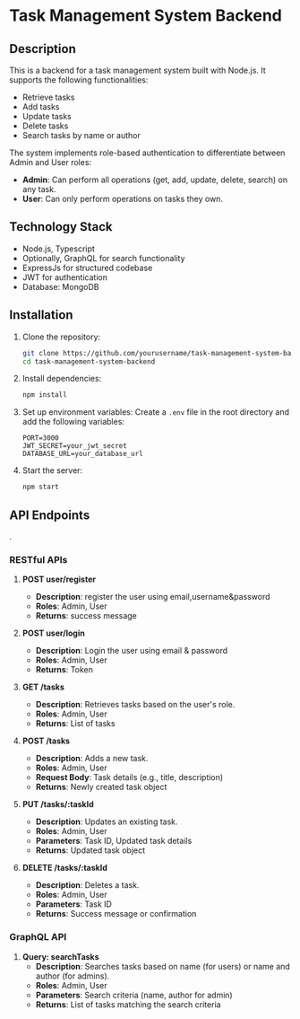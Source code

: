 #  Task Management System Backend

## Description

This is a  backend for a task management system built with Node.js. It supports the following functionalities:

- Retrieve tasks
- Add tasks
- Update tasks
- Delete tasks
- Search tasks by name or author

The system implements role-based authentication to differentiate between Admin and User roles:
- **Admin**: Can perform all operations (get, add, update, delete, search) on any task.
- **User**: Can only perform operations on tasks they own.


## Technology Stack

- Node.js, Typescript
- Optionally, GraphQL for search functionality
- ExpressJs for structured codebase
- JWT for authentication
- Database: MongoDB 

## Installation

1. Clone the repository:
    ```sh
    git clone https://github.com/yourusername/task-management-system-backend.git
    cd task-management-system-backend
    ```

2. Install dependencies:
    ```sh
    npm install
    ```

3. Set up environment variables:
    Create a `.env` file in the root directory and add the following variables:
    ```env
    PORT=3000
    JWT_SECRET=your_jwt_secret
    DATABASE_URL=your_database_url
    ```

4. Start the server:
    ```sh
    npm start
    ```

## API Endpoints
.

### RESTful APIs

1. **POST user/register**
    - **Description**: register the user using email,username&password
    - **Roles**: Admin, User
    - **Returns**: success message

1. **POST user/login**
    - **Description**: Login the user using email & password
    - **Roles**: Admin, User
    - **Returns**: Token 

1. **GET /tasks**
    - **Description**: Retrieves tasks based on the user's role.
    - **Roles**: Admin, User
    - **Returns**: List of tasks

2. **POST /tasks**
    - **Description**: Adds a new task.
    - **Roles**: Admin, User
    - **Request Body**: Task details (e.g., title, description)
    - **Returns**: Newly created task object

3. **PUT /tasks/:taskId**
    - **Description**: Updates an existing task.
    - **Roles**: Admin, User
    - **Parameters**: Task ID, Updated task details
    - **Returns**: Updated task object

4. **DELETE /tasks/:taskId**
    - **Description**: Deletes a task.
    - **Roles**: Admin, User
    - **Parameters**: Task ID
    - **Returns**: Success message or confirmation

### GraphQL API

1. **Query: searchTasks**
    - **Description**: Searches tasks based on name (for users) or name and author (for admins).
    - **Roles**: Admin, User
    - **Parameters**: Search criteria (name, author for admin)
    - **Returns**: List of tasks matching the search criteria


